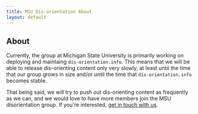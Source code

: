 ```yaml
---
title: MSU Dis-orientation About
layout: default
---
```


## About

Currently, the group at Michigan State University is primarily working on deploying and maintaing `dis-orientation.info`. This means that we will be able to release dis-orienting content only very slowly, at least until the time that our group grows in size and/or until the time that `dis-orientation.info` becomes stable.

That being said, we will try to push out dis-orienting content as frequently as we can, and we would love to have more members join the MSU disorientation group. If you're interested, [get in touch with us](http://msu.dis-orientation.info/contact).